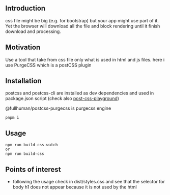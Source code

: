 <h2>Introduction</h2>
css file might be big (e.g. for bootstrap) but your app might use part of it. Yet the browser will download all the file and block rendering until it finish download and processing. 

<h2>Motivation</h2>
Use a tool that take from css file only what is used in html and js files. here i use PurgeCSS which is a postCSS plugin

<h2>Installation</h2>
<p>postcss and postcss-cli are installed as dev dependencies and used in package.json script (check also <a href='https://github.com/NathanKr/post-css-playground'>post-css-playground</a>)</p>
<p>@fullhuman/postcss-purgecss is purgecss engine</p>

```
pnpm i
```

<h2>Usage</h2>

```
npm run build-css-watch
or
npm run build-css
```

<h2>Points of interest</h2>
<ul>
<li>following the usage check in dist/styles.css and see that the selector for body h1 does not appear because it is not used by the html</li>
</ul>